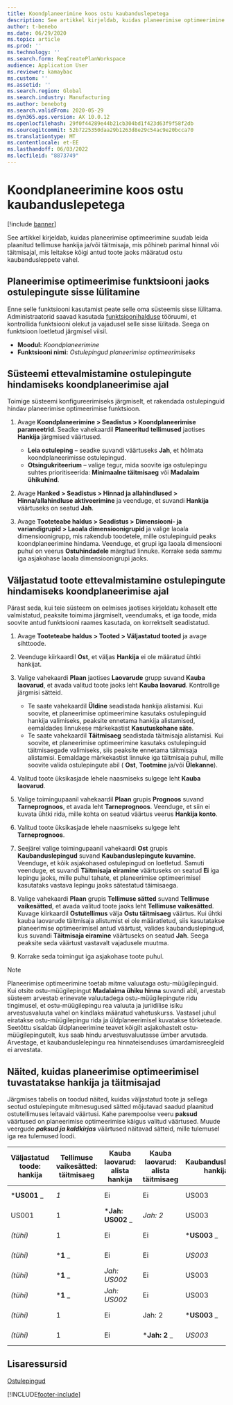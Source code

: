 ```yaml
---
title: Koondplaneerimine koos ostu kaubanduslepetega
description: See artikkel kirjeldab, kuidas planeerimise optimeerimine suudab leida plaanitud tellimuse hankija ja/või täitmisaja, mis põhineb ostu kaubandusleppes oleval parimal hinnal või täitmisajal.
author: t-benebo
ms.date: 06/29/2020
ms.topic: article
ms.prod: ''
ms.technology: ''
ms.search.form: ReqCreatePlanWorkspace
audience: Application User
ms.reviewer: kamaybac
ms.custom: ''
ms.assetid: ''
ms.search.region: Global
ms.search.industry: Manufacturing
ms.author: benebotg
ms.search.validFrom: 2020-05-29
ms.dyn365.ops.version: AX 10.0.12
ms.openlocfilehash: 29f0f44289e44b21cb304bd1f423d63f9f58f2db
ms.sourcegitcommit: 52b7225350daa29b1263d8e29c54ac9e20bcca70
ms.translationtype: MT
ms.contentlocale: et-EE
ms.lasthandoff: 06/03/2022
ms.locfileid: "8873749"
---
```

# <a name="master-planning-with-purchase-trade-agreements"></a>Koondplaneerimine koos ostu kaubanduslepetega

[!include [banner](../../includes/banner.md)]

See artikkel kirjeldab, kuidas planeerimise optimeerimine suudab leida plaanitud tellimuse hankija ja/või täitmisaja, mis põhineb parimal hinnal või täitmisajal, mis leitakse kõigi antud toote jaoks määratud ostu kaubandusleppete vahel.

## <a name="turn-on-the-purchase-trade-agreements-for-planning-optimization-feature"></a>Planeerimise optimeerimise funktsiooni jaoks ostulepingute sisse lülitamine

Enne selle funktsiooni kasutamist peate selle oma süsteemis sisse lülitama. Administraatorid saavad kasutada [funktsioonihalduse](../../../fin-ops-core/fin-ops/get-started/feature-management/feature-management-overview.md) tööruumi, et kontrollida funktsiooni olekut ja vajadusel selle sisse lülitada. Seega on funktsioon loetletud järgmisel viisil.

- **Moodul:** *Koondplaneerimine*
- **Funktsiooni nimi:** *Ostulepingud planeerimise optimeerimiseks*

## <a name="prepare-your-system-to-evaluate-purchase-trade-agreements-during-master-planning"></a>Süsteemi ettevalmistamine ostulepingute hindamiseks koondplaneerimise ajal

Toimige süsteemi konfigureerimiseks järgmiselt, et rakendada ostulepinguid hindav planeerimise optimeerimise funktsioon.

1. Avage **Koondplaneerimine \> Seadistus \> Koondplaneerimise parameetrid**. Seadke vahekaardil **Planeeritud tellimused** jaotises **Hankija** järgmised väärtused.

    - **Leia ostuleping** – seadke suvandi väärtuseks **Jah**, et hõlmata koondplaneerimisse ostulepingud.
    - **Otsingukriteerium** – valige tegur, mida soovite iga ostulepingu suhtes prioritiseerida: **Minimaalne täitmisaeg** või **Madalaim ühikuhind**.

1. Avage **Hanked \> Seadistus \> Hinnad ja allahindlused \> Hinna/allahindluse aktiveerimine** ja veenduge, et suvandi **Hankija** väärtuseks on seatud **Jah**.
1. Avage **Tooteteabe haldus \> Seadistus \> Dimensiooni- ja variandigrupid \> Laoala dimensioonigrupid** ja valige laoala dimensioonigrupp, mis rakendub toodetele, mille ostulepinguid peaks koondplaneerimine hindama. Veenduge, et grupi iga laoala dimensiooni puhul on veerus **Ostuhindadele** märgitud linnuke. Korrake seda sammu iga asjakohase laoala dimensioonigrupi jaoks.

## <a name="prepare-a-released-product-to-evaluate-purchase-trade-agreements-during-master-planning"></a>Väljastatud toote ettevalmistamine ostulepingute hindamiseks koondplaneerimise ajal

Pärast seda, kui teie süsteem on eelmises jaotises kirjeldatu kohaselt ette valmistatud, peaksite toimima järgmiselt, veendumaks, et iga toode, mida soovite antud funktsiooni raames kasutada, on korrektselt seadistatud.

1. Avage **Tooteteabe haldus \> Tooted \> Väljastatud tooted** ja avage sihttoode.
1. Veenduge kiirkaardil **Ost**, et väljas **Hankija** ei ole määratud ühtki hankijat.
1. Valige vahekaardi **Plaan** jaotises **Laovarude** grupp suvand **Kauba laovarud**, et avada valitud toote jaoks leht **Kauba laovarud**. Kontrollige järgmisi sätteid.

    - Te saate vahekaardil **Üldine** seadistada hankija alistamisi. Kui soovite, et planeerimise optimeerimine kasutaks ostulepinguid hankija valimiseks, peaksite ennetama hankija alistamised, eemaldades linnukese märkekastist **Kasutuskohane säte**.
    - Te saate vahekaardil **Täitmisaeg** seadistada täitmisaja alistamisi. Kui soovite, et planeerimise optimeerimine kasutaks ostulepinguid täitmisaegade valimiseks, siis peaksite ennetama täitmisaja alistamisi. Eemaldage märkekastist linnuke iga täitmisaja puhul, mille soovite valida ostulepingute abil ( **Ost**, **Tootmine** ja/või **Ülekanne**).

1. Valitud toote üksikasjade lehele naasmiseks sulgege leht **Kauba laovarud**.
1. Valige toimingupaanil vahekaardil **Plaan** grupis **Prognoos** suvand **Tarneprognoos**, et avada leht **Tarneprognoos**. Veenduge, et siin ei kuvata ühtki rida, mille kohta on seatud väärtus veerus **Hankija konto**.
1. Valitud toote üksikasjade lehele naasmiseks sulgege leht **Tarneprognoos**.
1. Seejärel valige toimingupaanil vahekaardi **Ost** grupis **Kaubanduslepingud** suvand **Kaubanduslepingute kuvamine**. Veenduge, et kõik asjakohased ostulepingud on loetletud. Samuti veenduge, et suvandi **Täitmisaja eiramine** väärtuseks on seatud **Ei** iga lepingu jaoks, mille puhul tahate, et planeerimise optimeerimisel kasutataks vastava lepingu jaoks sätestatud täimisaega.
1. Valige vahekaardi **Plaan** grupis **Tellimuse sätted** suvand **Tellimuse vaikesätted**, et avada valitud toote jaoks leht **Tellimuse vaikesätted**. Kuvage kiirkaardil **Ostutellimus** välja **Ostu täitmisaeg** väärtus. Kui ühtki kauba laovarude täitmisaja alistumist ei ole määratletud, siis kasutatakse planeerimise optimeerimisel antud väärtust, valides kaubanduslepingud, kus suvandi **Täitmisaja eiramine** väärtuseks on seatud **Jah**. Seega peaksite seda väärtust vastavalt vajadusele muutma.
1. Korrake seda toimingut iga asjakohase toote puhul.

> [!NOTE]
> Planeerimise optimeerimine toetab mitme valuutaga ostu-müügilepinguid. Kui otsite ostu-müügilepingut **Madalaima ühiku hinna** suvandi abil, arvestab süsteem arvestab erinevate valuutadega ostu-müügilepingute ridu tingimusel, et ostu-müügilepingu rea valuuta ja juriidilise isiku arvestusvaluuta vahel on kindlaks määratud vahetuskurss. Vastasel juhul eiratakse ostu-müügilepingu rida ja üldplaneerimisel kuvatakse tõrketeade. Seetõttu sisaldab üldplaneerimine teavet kõigilt asjakohastelt ostu-müügilepingutelt, kus saab hindu arvestusvaluutasse ümber arvutada. Arvestage, et kaubanduslelepingu rea hinnateisenduses ümardamisreegleid ei arvestata.

## <a name="examples-of-how-planning-optimization-finds-vendor-and-lead-times"></a>Näited, kuidas planeerimise optimeerimisel tuvastatakse hankija ja täitmisajad

Järgmises tabelis on toodud näited, kuidas väljastatud toote ja sellega seotud ostulepingute mitmesugused sätted mõjutavad saadud plaanitud ostutellimuses leitavaid väärtusi. Kahe parempoolse veeru **paksud** väärtused on planeerimise optimeerimise käigus valitud väärtused. Muude veergude **_paksud ja kaldkirjas_** väärtused näitavad sätteid, mille tulemusel iga rea tulemused loodi.

| Väljastatud toode: hankija | Tellimuse vaikesätted: täitmisaeg | Kauba laovarud: alista hankija | Kauba laovarud: alista täitmisaeg | Kaubandusleping: hankija | Kaubandusleping: täitmisaeg | Kaubandusleping: täitmisaja eiramine | Saadud hankija | Saadud täitmisaeg |
| --- | --- | --- | --- | --- | --- | --- | --- | --- |
| ***US001** _ | _*_1_*_ | Ei | Ei | US003 | 3 | Ei | _ *US001** | **1** |
| US001 | 1 | ***Jah: US002** _ | _*_Jah: 2_*_ | US003 | 3 | Ei | _ *US002** | **2** |
| *(tühi)* | 1 | Ei | Ei | ***US003** _ | _*_3_*_ | Ei | _ *US003** | **3** |
| *(tühi)* | ***1** _ | Ei | Ei | _*_US003_*_ | 3 | Jah | _ *US003** | **1** |
| *(tühi)* | ***1** _ | _*_Jah: US002_*_ | Ei | US003 | 3 | Ei | _ *US002** | **1** |
| *(tühi)* | ***1** _ | _*_Jah: US002_*_ | Ei | US003 | 3 | Ei | _ *US002** | **1** |
| *(tühi)* | 1 | Ei | Jah: 2 | ***US003** _ | _*_3_*_ | Ei | _ *US003** | **3** |
| *(tühi)* | 1 | Ei | ***Jah: 2** _ | _*_US003_*_ | 3 | Jah | _ *US003** | **2** |

## <a name="additional-resources"></a>Lisaressursid

[Ostulepingud](../../procurement/purchase-agreements.md)


[!INCLUDE[footer-include](../../../includes/footer-banner.md)]
